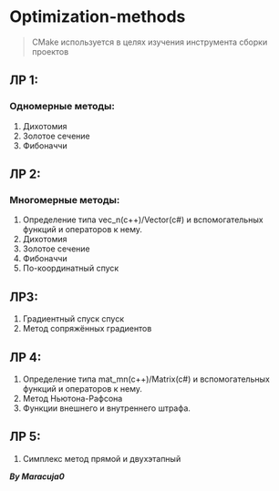 # Optimization-methods

> CMake используется в целях изучения инструмента сборки проектов

## ЛР 1:
### Одномерные методы:
1. Дихотомия
2. Золотое сечение
3. Фибоначчи

## ЛР 2:
### Многомерные методы:

1. Определение типа vec_n(c++)/Vector(c#) и вспомогательных функций и операторов к нему.
2. Дихотомия
3. Золотое сечение 
4. Фибоначчи
5. По-координатный спуск

## ЛР3:
1. Градиентный спуск спуск 
2. Метод сопряжённых градиентов

## ЛР 4:
1. Определение типа mat_mn(c++)/Matrix(c#) и вспомогательных функций и операторов к нему.
2. Метод Ньютона-Рафсона
3. Функции внешнего и внутреннего штрафа.

## ЛР 5:
1. Симплекс метод прямой и двухэтапный

**_By Maracuja0_**